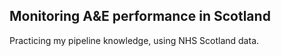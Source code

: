 ## Monitoring A&E performance in Scotland

Practicing my pipeline knowledge, using NHS Scotland data.